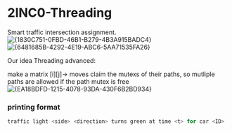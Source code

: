 # 2INC0-Threading
Smart traffic intersection assignment.
![{1830C751-0FBD-46B1-B279-4B3A915BADC4}](https://github.com/user-attachments/assets/a2d8c62e-69a5-4042-b0fd-3b5cda3efbf2)
![{6481685B-4292-4E19-ABC6-5AA71535FA26}](https://github.com/user-attachments/assets/1a4c976f-6cce-46d6-b7df-f1c5f3d1df0c)

Our idea Threading advanced:

make a matrix [i][j]-> moves claim the mutexs of their paths, so mutliple paths are allowed if the path mutex is free
![{EA18BDFD-1215-4078-93DA-430F6B2BD934}](https://github.com/user-attachments/assets/5ac844fb-3c1f-498e-bc12-72c062c78b30)

### printing format
```c++
traffic light <side> <direction> turns green at time <t> for car <ID>
```